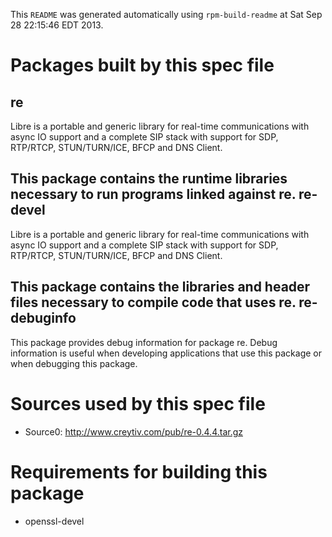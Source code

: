 This `README` was generated automatically using `rpm-build-readme` at Sat Sep 28 22:15:46 EDT 2013.

Packages built by this spec file
================================

re
-------------------------------------

Libre is a portable and generic library for real-time communications with
async IO support and a complete SIP stack with support for SDP, RTP/RTCP,
STUN/TURN/ICE, BFCP and DNS Client.

This package contains the runtime libraries necessary to run programs
linked against re.
re-devel
-------------------------------------

Libre is a portable and generic library for real-time communications with
async IO support and a complete SIP stack with support for SDP, RTP/RTCP,
STUN/TURN/ICE, BFCP and DNS Client.

This package contains the libraries and header files necessary to compile
code that uses re.
re-debuginfo
-------------------------------------

This package provides debug information for package re.
Debug information is useful when developing applications that use this
package or when debugging this package.

Sources used by this spec file
==============================

- Source0: http://www.creytiv.com/pub/re-0.4.4.tar.gz

Requirements for building this package
======================================

- openssl-devel
